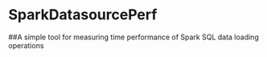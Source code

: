 # SparkDatasourcePerf

##A simple tool for measuring time performance of Spark SQL data loading operations

